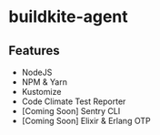 # buildkite-agent

## Features

- NodeJS
- NPM & Yarn
- Kustomize
- Code Climate Test Reporter
- [Coming Soon] Sentry CLI
- [Coming Soon] Elixir & Erlang OTP
